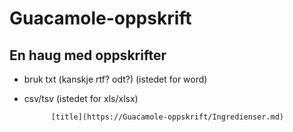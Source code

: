 # Guacamole-oppskrift
## En haug med oppskrifter

- bruk txt (kanskje rtf? odt?) (istedet for word) 
- csv/tsv (istedet for xls/xlsx)


         	[title](https://Guacamole-oppskrift/Ingredienser.md)
      
